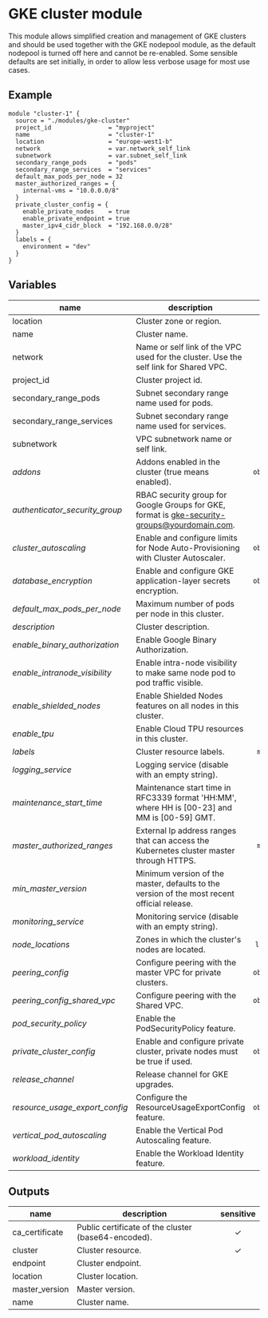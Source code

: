# GKE cluster module

This module allows simplified creation and management of GKE clusters and should be used together with the GKE nodepool module, as the default nodepool is turned off here and cannot be re-enabled. Some sensible defaults are set initially, in order to allow less verbose usage for most use cases.

## Example

```hcl
module "cluster-1" {
  source = "./modules/gke-cluster"
  project_id                = "myproject"
  name                      = "cluster-1"
  location                  = "europe-west1-b"
  network                   = var.network_self_link
  subnetwork                = var.subnet_self_link
  secondary_range_pods      = "pods"
  secondary_range_services  = "services"
  default_max_pods_per_node = 32
  master_authorized_ranges = {
    internal-vms = "10.0.0.0/8"
  }
  private_cluster_config = {
    enable_private_nodes    = true
    enable_private_endpoint = true
    master_ipv4_cidr_block  = "192.168.0.0/28"
  }
  labels = {
    environment = "dev"
  }
}
```

<!-- BEGIN TFDOC -->
## Variables

| name | description | type | required | default |
|---|---|:---: |:---:|:---:|
| location | Cluster zone or region. | <code title="">string</code> | ✓ |  |
| name | Cluster name. | <code title="">string</code> | ✓ |  |
| network | Name or self link of the VPC used for the cluster. Use the self link for Shared VPC. | <code title="">string</code> | ✓ |  |
| project_id | Cluster project id. | <code title="">string</code> | ✓ |  |
| secondary_range_pods | Subnet secondary range name used for pods. | <code title="">string</code> | ✓ |  |
| secondary_range_services | Subnet secondary range name used for services. | <code title="">string</code> | ✓ |  |
| subnetwork | VPC subnetwork name or self link. | <code title="">string</code> | ✓ |  |
| *addons* | Addons enabled in the cluster (true means enabled). | <code title="object&#40;&#123;&#10;cloudrun_config            &#61; bool&#10;dns_cache_config           &#61; bool&#10;horizontal_pod_autoscaling &#61; bool&#10;http_load_balancing        &#61; bool&#10;istio_config &#61; object&#40;&#123;&#10;enabled &#61; bool&#10;tls     &#61; bool&#10;&#125;&#41;&#10;network_policy_config &#61; bool&#10;gce_persistent_disk_csi_driver_config &#61; bool&#10;&#125;&#41;">object({...})</code> |  | <code title="&#123;&#10;cloudrun_config            &#61; false&#10;dns_cache_config           &#61; false&#10;horizontal_pod_autoscaling &#61; true&#10;http_load_balancing        &#61; true&#10;istio_config &#61; &#123;&#10;enabled &#61; false&#10;tls     &#61; false&#10;&#125;&#10;network_policy_config &#61; false&#10;gce_persistent_disk_csi_driver_config &#61; false&#10;&#125;">...</code> |
| *authenticator_security_group* | RBAC security group for Google Groups for GKE, format is gke-security-groups@yourdomain.com. | <code title="">string</code> |  | <code title="">null</code> |
| *cluster_autoscaling* | Enable and configure limits for Node Auto-Provisioning with Cluster Autoscaler. | <code title="object&#40;&#123;&#10;enabled    &#61; bool&#10;cpu_min    &#61; number&#10;cpu_max    &#61; number&#10;memory_min &#61; number&#10;memory_max &#61; number&#10;&#125;&#41;">object({...})</code> |  | <code title="&#123;&#10;enabled    &#61; false&#10;cpu_min    &#61; 0&#10;cpu_max    &#61; 0&#10;memory_min &#61; 0&#10;memory_max &#61; 0&#10;&#125;">...</code> |
| *database_encryption* | Enable and configure GKE application-layer secrets encryption. | <code title="object&#40;&#123;&#10;enabled  &#61; bool&#10;state    &#61; string&#10;key_name &#61; string&#10;&#125;&#41;">object({...})</code> |  | <code title="&#123;&#10;enabled  &#61; false&#10;state    &#61; &#34;DECRYPTED&#34;&#10;key_name &#61; null&#10;&#125;">...</code> |
| *default_max_pods_per_node* | Maximum number of pods per node in this cluster. | <code title="">number</code> |  | <code title="">110</code> |
| *description* | Cluster description. | <code title="">string</code> |  | <code title="">null</code> |
| *enable_binary_authorization* | Enable Google Binary Authorization. | <code title="">bool</code> |  | <code title="">null</code> |
| *enable_intranode_visibility* | Enable intra-node visibility to make same node pod to pod traffic visible. | <code title="">bool</code> |  | <code title="">null</code> |
| *enable_shielded_nodes* | Enable Shielded Nodes features on all nodes in this cluster. | <code title="">bool</code> |  | <code title="">null</code> |
| *enable_tpu* | Enable Cloud TPU resources in this cluster. | <code title="">bool</code> |  | <code title="">null</code> |
| *labels* | Cluster resource labels. | <code title="map&#40;string&#41;">map(string)</code> |  | <code title="">null</code> |
| *logging_service* | Logging service (disable with an empty string). | <code title="">string</code> |  | <code title="">logging.googleapis.com/kubernetes</code> |
| *maintenance_start_time* | Maintenance start time in RFC3339 format 'HH:MM', where HH is [00-23] and MM is [00-59] GMT. | <code title="">string</code> |  | <code title="">03:00</code> |
| *master_authorized_ranges* | External Ip address ranges that can access the Kubernetes cluster master through HTTPS. | <code title="map&#40;string&#41;">map(string)</code> |  | <code title="">{}</code> |
| *min_master_version* | Minimum version of the master, defaults to the version of the most recent official release. | <code title="">string</code> |  | <code title="">null</code> |
| *monitoring_service* | Monitoring service (disable with an empty string). | <code title="">string</code> |  | <code title="">monitoring.googleapis.com/kubernetes</code> |
| *node_locations* | Zones in which the cluster's nodes are located. | <code title="list&#40;string&#41;">list(string)</code> |  | <code title="">[]</code> |
| *peering_config* | Configure peering with the master VPC for private clusters. | <code title="object&#40;&#123;&#10;export_routes &#61; bool&#10;import_routes &#61; bool&#10;&#125;&#41;">object({...})</code> |  | <code title="">null</code> |
| *peering_config_shared_vpc* | Configure peering with the Shared VPC. | <code title="object&#40;&#123;&#10;project_id &#61; string&#10;network &#61; string&#10;&#125;&#41;">object({...})</code> |  | <code title="">null</code> |
| *pod_security_policy* | Enable the PodSecurityPolicy feature. | <code title="">bool</code> |  | <code title="">null</code> |
| *private_cluster_config* | Enable and configure private cluster, private nodes must be true if used. | <code title="object&#40;&#123;&#10;enable_private_nodes    &#61; bool&#10;enable_private_endpoint &#61; bool&#10;master_ipv4_cidr_block  &#61; string&#10;&#125;&#41;">object({...})</code> |  | <code title="">null</code> |
| *release_channel* | Release channel for GKE upgrades. | <code title="">string</code> |  | <code title="">null</code> |
| *resource_usage_export_config* | Configure the ResourceUsageExportConfig feature. | <code title="object&#40;&#123;&#10;enabled &#61; bool&#10;dataset &#61; string&#10;&#125;&#41;">object({...})</code> |  | <code title="&#123;&#10;enabled &#61; null&#10;dataset &#61; null&#10;&#125;">...</code> |
| *vertical_pod_autoscaling* | Enable the Vertical Pod Autoscaling feature. | <code title="">bool</code> |  | <code title="">null</code> |
| *workload_identity* | Enable the Workload Identity feature. | <code title="">bool</code> |  | <code title="">true</code> |

## Outputs

| name | description | sensitive |
|---|---|:---:|
| ca_certificate | Public certificate of the cluster (base64-encoded). | ✓ |
| cluster | Cluster resource. | ✓ |
| endpoint | Cluster endpoint. |  |
| location | Cluster location. |  |
| master_version | Master version. |  |
| name | Cluster name. |  |
<!-- END TFDOC -->
